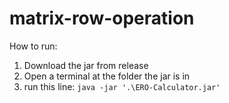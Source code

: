 # matrix-row-operation

How to run:
1. Download the jar from release
2. Open a terminal at the folder the jar is in
3. run this line: `java -jar '.\ERO-Calculator.jar'`

